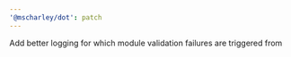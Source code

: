 ```yaml
---
'@mscharley/dot': patch
---
```


Add better logging for which module validation failures are triggered from
